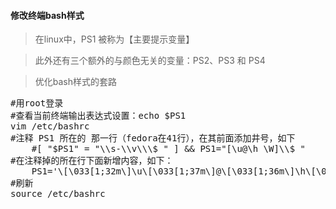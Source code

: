 #### 修改终端bash样式

>在linux中，PS1 被称为【主要提示变量】

>此外还有三个额外的与颜色无关的变量：PS2、PS3 和 PS4

>优化bash样式的套路
<pre class="prettyprint lang-s">
#用root登录
#查看当前终端输出表达式设置：echo $PS1 
vim /etc/bashrc
#注释 PS1 所在的 那一行（fedora在41行），在其前面添加井号，如下
	#[ "$PS1" = "\\s-\\v\\\$ " ] && PS1="[\u@\h \W]\\$ "
#在注释掉的所在行下面新增内容，如下：
	PS1='\[\033[1;32m\]\u\[\033[1;37m\]@\[\033[1;36m\]\h\[\033[00m\]:\[\033[1;34m\]\w\[\033[00m\]\$ '
#刷新
source /etc/bashrc
</pre>